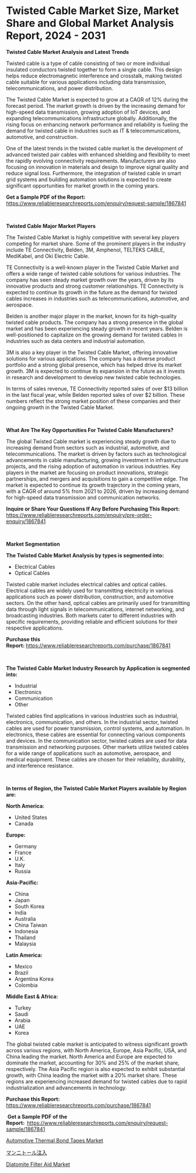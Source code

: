 <p><h1>Twisted Cable Market Size, Market Share and Global Market Analysis Report, 2024 - 2031</h1></p><p><strong>Twisted Cable Market Analysis and Latest Trends</strong></p>
<p><p>Twisted cable is a type of cable consisting of two or more individual insulated conductors twisted together to form a single cable. This design helps reduce electromagnetic interference and crosstalk, making twisted cable suitable for various applications including data transmission, telecommunications, and power distribution.</p><p>The Twisted Cable Market is expected to grow at a CAGR of 12% during the forecast period. The market growth is driven by the increasing demand for high-speed data transmission, growing adoption of IoT devices, and expanding telecommunications infrastructure globally. Additionally, the rising focus on enhancing network performance and reliability is fueling the demand for twisted cable in industries such as IT & telecommunications, automotive, and construction.</p><p>One of the latest trends in the twisted cable market is the development of advanced twisted pair cables with enhanced shielding and flexibility to meet the rapidly evolving connectivity requirements. Manufacturers are also focusing on innovation in materials and design to improve signal quality and reduce signal loss. Furthermore, the integration of twisted cable in smart grid systems and building automation solutions is expected to create significant opportunities for market growth in the coming years.</p></p>
<p><strong>Get a Sample PDF of the Report:&nbsp;</strong> <a href="https://www.reliableresearchreports.com/enquiry/request-sample/1867841">https://www.reliableresearchreports.com/enquiry/request-sample/1867841</a></p>
<p>&nbsp;</p>
<p><strong>Twisted Cable Major Market Players</strong></p>
<p><p>The Twisted Cable Market is highly competitive with several key players competing for market share. Some of the prominent players in the industry include TE Connectivity, Belden, 3M, Amphenol, TELTEKS CABLE, MediKabel, and Oki Electric Cable.</p><p>TE Connectivity is a well-known player in the Twisted Cable Market and offers a wide range of twisted cable solutions for various industries. The company has seen steady market growth over the years, driven by its innovative products and strong customer relationships. TE Connectivity is expected to continue its growth in the future as the demand for twisted cables increases in industries such as telecommunications, automotive, and aerospace.</p><p>Belden is another major player in the market, known for its high-quality twisted cable products. The company has a strong presence in the global market and has been experiencing steady growth in recent years. Belden is well-positioned to capitalize on the growing demand for twisted cables in industries such as data centers and industrial automation.</p><p>3M is also a key player in the Twisted Cable Market, offering innovative solutions for various applications. The company has a diverse product portfolio and a strong global presence, which has helped drive its market growth. 3M is expected to continue its expansion in the future as it invests in research and development to develop new twisted cable technologies.</p><p>In terms of sales revenue, TE Connectivity reported sales of over $13 billion in the last fiscal year, while Belden reported sales of over $2 billion. These numbers reflect the strong market position of these companies and their ongoing growth in the Twisted Cable Market.</p></p>
<p>&nbsp;</p>
<p><strong>What Are The Key Opportunities For Twisted Cable Manufacturers?</strong></p>
<p><p>The global Twisted Cable market is experiencing steady growth due to increasing demand from sectors such as industrial, automotive, and telecommunications. The market is driven by factors such as technological advancements in cable manufacturing, growing investment in infrastructure projects, and the rising adoption of automation in various industries. Key players in the market are focusing on product innovations, strategic partnerships, and mergers and acquisitions to gain a competitive edge. The market is expected to continue its growth trajectory in the coming years, with a CAGR of around 5% from 2021 to 2026, driven by increasing demand for high-speed data transmission and communication networks.</p></p>
<p><strong>Inquire or Share Your Questions If Any Before Purchasing This Report:</strong> <a href="https://www.reliableresearchreports.com/enquiry/pre-order-enquiry/1867841">https://www.reliableresearchreports.com/enquiry/pre-order-enquiry/1867841</a></p>
<p>&nbsp;</p>
<p><strong>Market Segmentation</strong></p>
<p><strong>The Twisted Cable Market Analysis by types is segmented into:</strong></p>
<p><ul><li>Electrical Cables</li><li>Optical Cables</li></ul></p>
<p><p>Twisted cable market includes electrical cables and optical cables. Electrical cables are widely used for transmitting electricity in various applications such as power distribution, construction, and automotive sectors. On the other hand, optical cables are primarily used for transmitting data through light signals in telecommunications, internet networking, and broadcasting industries. Both markets cater to different industries with specific requirements, providing reliable and efficient solutions for their respective applications.</p></p>
<p><strong>Purchase this Report:&nbsp;</strong><a href="https://www.reliableresearchreports.com/purchase/1867841">https://www.reliableresearchreports.com/purchase/1867841</a></p>
<p>&nbsp;</p>
<p><strong>The Twisted Cable Market Industry Research by Application is segmented into:</strong></p>
<p><ul><li>Industrial</li><li>Electronics</li><li>Communication</li><li>Other</li></ul></p>
<p><p>Twisted cables find applications in various industries such as industrial, electronics, communication, and others. In the industrial sector, twisted cables are used for power transmission, control systems, and automation. In electronics, these cables are essential for connecting various components and devices. In the communication sector, twisted cables are used for data transmission and networking purposes. Other markets utilize twisted cables for a wide range of applications such as automotive, aerospace, and medical equipment. These cables are chosen for their reliability, durability, and interference resistance.</p></p>
<p>&nbsp;</p>
<p><strong>In terms of Region, the Twisted Cable Market Players available by Region are:</strong></p>
<p>
    <p> <strong> North America: </strong>
        <ul>
            <li>United States</li>
            <li>Canada</li>
        </ul>
        </p> 
    <p> <strong> Europe: </strong>
        <ul>
            <li>Germany</li>
            <li>France</li>
            <li>U.K.</li>
            <li>Italy</li>
            <li>Russia</li>
        </ul>
        </p> 
    <p> <strong> Asia-Pacific: </strong>
        <ul>
            <li>China</li>
            <li>Japan</li>
            <li>South Korea</li>
            <li>India</li>
            <li>Australia</li>
            <li>China Taiwan</li>
            <li>Indonesia</li>
            <li>Thailand</li>
            <li>Malaysia</li>
        </ul>
        </p> 
    <p> <strong> Latin America: </strong>
        <ul>
            <li>Mexico</li>
            <li>Brazil</li>
            <li>Argentina Korea</li>
            <li>Colombia</li>
        </ul>
        </p> 
    <p> <strong> Middle East & Africa: </strong>
        <ul>
            <li>Turkey</li>
            <li>Saudi</li>
            <li>Arabia</li>
            <li>UAE</li>
            <li>Korea</li>
        </ul>
    </p>
    </p>
<p><p>The global twisted cable market is anticipated to witness significant growth across various regions, with North America, Europe, Asia Pacific, USA, and China leading the market. North America and Europe are expected to dominate the market, accounting for 30% and 25% of the market share, respectively. The Asia Pacific region is also expected to exhibit substantial growth, with China leading the market with a 20% market share. These regions are experiencing increased demand for twisted cables due to rapid industrialization and advancements in technology.</p></p>
<p><strong>Purchase this Report: </strong><a href="https://www.reliableresearchreports.com/purchase/1867841">https://www.reliableresearchreports.com/purchase/1867841</a></p>
<p>&nbsp;<strong>Get a Sample PDF of the Report:&nbsp;&nbsp;</strong><a href="https://www.reliableresearchreports.com/enquiry/request-sample/1867841">https://www.reliableresearchreports.com/enquiry/request-sample/1867841</a></p>
<p><strong></strong></p>
<p><p><a href="https://fuschia-pecorino-a6d.notion.site/Automotive-Thermal-Bond-Tapes-Market-Offer-Valuable-Insights-into-Market-Size-Market-Share-Market--d2cc5237f9d74f759feaa221599ca95b">Automotive Thermal Bond Tapes Market</a></p><p><a href="https://medium.com/@nicholas.ellison0076890/%E3%83%9E%E3%83%B3%E3%83%8B%E3%83%88%E3%83%BC%E3%83%AB%E6%B3%A8%E5%B0%84%E5%B8%82%E5%A0%B4%E3%81%AE%E8%A6%8F%E6%A8%A1-%E5%B8%82%E5%A0%B4%E5%B1%95%E6%9C%9B%E3%81%8A%E3%82%88%E3%81%B3%E5%B8%82%E5%A0%B4%E4%BA%88%E6%B8%AC-2024%E5%B9%B4%E3%81%8B%E3%82%892031%E5%B9%B4-5f739f456cca">マンニトール注入</a></p><p><a href="https://changeable-paste-463.notion.site/Diatomite-Filter-Aid-Market-Size-Growth-and-Forecast-from-2024-2031-1d4856a02250412b8748d814defc9573">Diatomite Filter Aid Market</a></p></p>